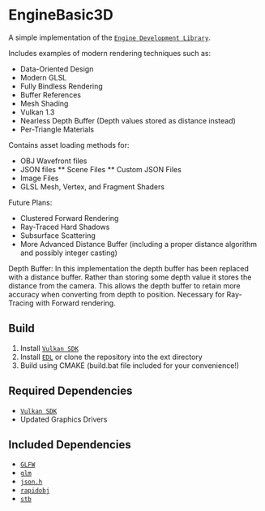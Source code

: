 # EngineBasic3D
A simple implementation of the <a href="https://github.com/Malience/EngineDevelopmentLibrary" target="_blank">`Engine Development Library`</a>.

Includes examples of modern rendering techniques such as:
* Data-Oriented Design
* Modern GLSL
* Fully Bindless Rendering
* Buffer References
* Mesh Shading
* Vulkan 1.3
* Nearless Depth Buffer (Depth values stored as distance instead)
* Per-Triangle Materials

Contains asset loading methods for:
* OBJ Wavefront files
* JSON files
** Scene Files
** Custom JSON Files
* Image Files
* GLSL Mesh, Vertex, and Fragment Shaders

Future Plans:
* Clustered Forward Rendering
* Ray-Traced Hard Shadows
* Subsurface Scattering
* More Advanced Distance Buffer (including a proper distance algorithm and possibly integer casting)

Depth Buffer:
In this implementation the depth buffer has been replaced with a distance buffer. Rather than storing some depth value it stores the distance from the camera. This allows the depth buffer to retain more accuracy when converting from depth to position. Necessary for Ray-Tracing with Forward rendering.

## Build
1. Install <a href="https://vulkan.lunarg.com/" target="_blank">`Vulkan SDK`</a>
2. Install <a href="https://github.com/Malience/EngineDevelopmentLibrary" target="_blank">`EDL`</a> or clone the repository into the ext directory
3. Build using CMAKE (build.bat file included for your convenience!)

## Required Dependencies
* <a href="https://vulkan.lunarg.com/" target="_blank">`Vulkan SDK`</a>
* Updated Graphics Drivers

## Included Dependencies

* <a href="https://github.com/glfw/glfw" target="_blank">`GLFW`</a>
* <a href="https://github.com/g-truc/glm" target="_blank">`glm`</a>
* <a href="https://github.com/sheredom/json.h" target="_blank">`json.h`</a>
* <a href="https://github.com/guybrush77/rapidobj" target="_blank">`rapidobj`</a>
* <a href="https://github.com/nothings/stb" target="_blank">`stb`</a>